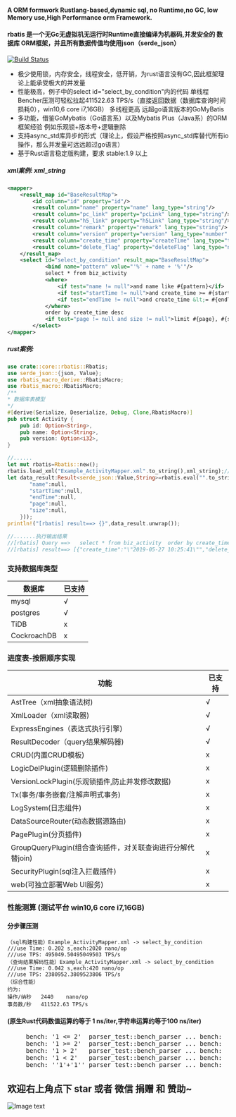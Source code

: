 
#### A ORM formwork Rustlang-based,dynamic sql, no Runtime,no GC, low Memory use,High Performance orm Framework.
#### rbatis 是一个无Gc无虚拟机无运行时Runtime直接编译为机器码,并发安全的  数据库 ORM框架，并且所有数据传值均使用json（serde_json）
[![Build Status](https://travis-ci.org/zhuxiujia/rbatis.svg?branch=master)](https://travis-ci.org/zhuxiujia/rbatis)


* 极少使用锁，内存安全，线程安全，低开销，为rust语言没有GC,因此框架理论上能承受极大的并发量
* 性能极高，例子中的select id="select_by_condition"内的代码 单线程Bencher压测可轻松拉起411522.63 TPS/s（直接返回数据（数据库查询时间损耗0），win10,6 core i7,16GB）  多线程更高 远超go语言版本的GoMyBatis
* 多功能，借鉴GoMybatis（Go语言系）以及Mybatis Plus（Java系）的ORM框架经验 例如乐观锁+版本号+逻辑删除
* 支持async_std库异步的形式（理论上，假设严格按照async_std库替代所有io操作，那么并发量可远远超过go语言）
* 基于Rust语言稳定版构建，要求 stable:1.9 以上

##### xml案例: xml_string
``` xml
<mapper>
    <result_map id="BaseResultMap">
        <id column="id" property="id"/>
        <result column="name" property="name" lang_type="string"/>
        <result column="pc_link" property="pcLink" lang_type="string"/>
        <result column="h5_link" property="h5Link" lang_type="string"/>
        <result column="remark" property="remark" lang_type="string"/>
        <result column="version" property="version" lang_type="number" version_enable="true"/>
        <result column="create_time" property="createTime" lang_type="time"/>
        <result column="delete_flag" property="deleteFlag" lang_type="number" logic_enable="true" logic_undelete="1" logic_deleted="0"/>
    </result_map>
    <select id="select_by_condition" result_map="BaseResultMap">
            <bind name="pattern" value="'%' + name + '%'"/>
            select * from biz_activity
            <where>
                <if test="name != null">and name like #{pattern}</if>
                <if test="startTime != null">and create_time >= #{startTime}</if>
                <if test="endTime != null">and create_time &lt;= #{endTime}</if>
            </where>
            order by create_time desc
            <if test="page != null and size != null">limit #{page}, #{size}</if>
        </select>
</mapper>
``` 
##### rust案例:
``` rust
use crate::core::rbatis::Rbatis;
use serde_json::{json, Value};
use rbatis_macro_derive::RbatisMacro;
use rbatis_macro::RbatisMacro;
/**
* 数据库表模型
*/
#[derive(Serialize, Deserialize, Debug, Clone,RbatisMacro)]
pub struct Activity {
    pub id: Option<String>,
    pub name: Option<String>,
    pub version: Option<i32>,
}

//......
let mut rbatis=Rbatis::new();
rbatis.load_xml("Example_ActivityMapper.xml".to_string(),xml_string);//读取上面的xml
let data_result:Result<serde_json::Value,String>=rbatis.eval("".to_string(), "select_by_condition", &mut json!({
       "name":null,
       "startTime":null,
       "endTime":null,
       "page":null,
       "size":null,
    }));
println!("[rbatis] result==> {}",data_result.unwrap());

//.......执行输出结果
//[rbatis] Query ==>   select * from biz_activity  order by create_time desc
//[rbatis] result==> [{"create_time":"\"2019-05-27 10:25:41\"","delete_flag":1,"h5_banner_img":"\"http://47.110.8.203:8080/group1/default/20190527/10/25/0/新人专享banner.jpg?download=0\"","h5_link":"\"http://115.220.9.139:8002/newuser/\"","id":"\"dfbdd779-5f70-4b8f-9921-a235a9c75b69\"","name":"\"新人专享\"","pc_banner_img":"\"http://47.110.8.203:8080/group1/default/20190527/10/25/0/新人专享banner.jpg?download=0\"","pc_link":"\"http://115.220.9.139:8002/newuser/\"","remark":"\"\"","sort":"\"\"","status":0,"version":6},{"create_time":"\"2019-05-27 10:25:41\"","delete_flag":1,"h5_banner_img":"\"http://47.110.8.203:8080/group1/default/20190527/10/25/0/新人专享banner.jpg?download=0\"","h5_link":"\"http://115.220.9.139:8002/newuser/\"","id":"\"dfbdd779-5f70-4b8f-9921-c235a9c75b69\"","name":"\"新人专享\"","pc_banner_img":"\"http://47.110.8.203:8080/group1/default/20190527/10/25/0/新人专享banner.jpg?download=0\"","pc_link":"\"http://115.220.9.139:8002/newuser/\"","remark":"\"\"","sort":"\"\"","status":0,"version":6}]
```

### 支持数据库类型
| 数据库    | 已支持 |
| ------ | ------ |
| mysql            | √     |   
| postgres         | √     |  
| TiDB             | x     |
| CockroachDB      | x     |

### 进度表-按照顺序实现
| 功能    | 已支持 |
| ------ | ------ |
| AstTree（xml抽象语法树)                                  | √     |     
| XmlLoader（xml读取器)                                   | √     |  
| ExpressEngines（表达式执行引擎)                          | √     |  
| ResultDecoder（query结果解码器)                          | √     |  
| CRUD(内置CRUD模板)                                      | x     |
| LogicDelPlugin(逻辑删除插件)                               | x     |
| VersionLockPlugin(乐观锁插件,防止并发修改数据)               | x     |
| Tx(事务/事务嵌套/注解声明式事务)                           | x     |  
| LogSystem(日志组件)                                     | x     |  
| DataSourceRouter(动态数据源路由)                         | x     |  
| PagePlugin(分页插件)                                      | x     |
| GroupQueryPlugin(组合查询插件，对关联查询进行分解代替join)    | x     |
| SecurityPlugin(sql注入拦截插件)                            | x     |
| web(可独立部署Web UI服务)                                | x     |  


### 性能测算 (测试平台 win10,6 core i7,16GB)
#### 分步骤压测
``` 
（sql构建性能）Example_ActivityMapper.xml -> select_by_condition
///use Time: 0.202 s,each:2020 nano/op
///use TPS: 495049.50495049503 TPS/s
（查询结果解码性能）Example_ActivityMapper.xml -> select_by_condition
///use Time: 0.042 s,each:420 nano/op
///use TPS: 2380952.3809523806 TPS/s
（综合性能）
约为:
操作/纳秒   2440    nano/op 
事务数/秒   411522.63 TPS/s
``` 


#### (原生Rust代码数值运算约等于 1 ns/iter,字符串运算约等于100 ns/iter)
<pre>
     bench: '1 <= 2'  parser_test::bench_parser ... bench:          21 ns/iter (+/- 0)
     bench: '1 >= 2'  parser_test::bench_parser ... bench:          21 ns/iter (+/- 0)
     bench: '1 > 2'   parser_test::bench_parser ... bench:          21 ns/iter (+/- 0)
     bench: '1 < 2'   parser_test::bench_parser ... bench:          21 ns/iter (+/- 0) 
     bench: ''1'+'1'' parser_test::bench_parser ... bench:          118 ns/iter (+/- 1)
</pre>
         
## 欢迎右上角点下 star 或者 微信 捐赠 和 赞助~
![Image text](https://zhuxiujia.github.io/gomybatis.io/assets/wx_account.jpg)
